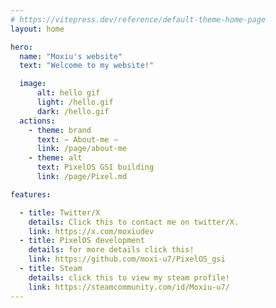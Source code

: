 ```yaml
---
# https://vitepress.dev/reference/default-theme-home-page
layout: home

hero:
  name: "Moxiu's website"
  text: "Welcome to my website!"

  image: 
      alt: hello gif
      light: /hello.gif
      dark: /hello.gif
  actions:
    - theme: brand
      text: ~ About-me ~
      link: /page/about-me
    - theme: alt
      text: PixelOS GSI building
      link: /page/Pixel.md

features:

  - title: Twitter/X
    details: Click this to contact me on twitter/X.
    link: https://x.com/moxiudev
  - title: PixelOS development
    details: for more details click this!
    link: https://github.com/moxi-u7/PixelOS_gsi
  - title: Steam
    details: click this to view my steam profile!
    link: https://steamcommunity.com/id/Moxiu-u7/
---
```



<link rel="shortcut icon" type="image/x-icon" href="/favicon.ico">
<link rel="apple-touch-icon" sizes="180x180" href="/apple-touch-icon.png">
<link rel="icon" type="image/png" sizes="32x32" href="/favicon-32x32.png">
<link rel="icon" type="image/png" sizes="16x16" href="/favicon-16x16.png">
<link rel="manifest" href="/site.webmanifest">
<link rel="mask-icon" href="/safari-pinned-tab.svg" color="#5bbad5">
